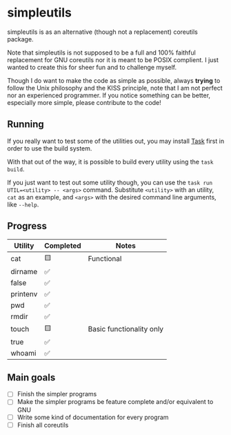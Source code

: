 # simpleutils
simpleutils is as an alternative (though not a replacement) coreutils package.

Note that simpleutils is not supposed to be a full and 100% faithful replacement for GNU coreutils nor it is meant to be POSIX complient.
I just wanted to create this for sheer fun and to challenge myself.

Though I do want to make the code as simple as possible, always __trying__ to follow the Unix philosophy and the KISS principle, note that I am not perfect nor an experienced programmer.
If you notice something can be better, especially more simple, please contribute to the code!

## Running
If you really want to test some of the utilities out, you may install [Task](https://taskfile.dev/) first in order to use the build system.

With that out of the way, it is possible to build every utility using the `task build`.

If you just want to test out some utility though, you can use the `task run UTIL=<utility> -- <args>` command. Substitute `<utility>` with an utility, `cat` as an example, and `<args>` with the desired command line arguments, like `--help`.

## Progress
<div style="text-align: center;">

| Utility  | Completed | Notes |
| -------- | --------- | ----- |
| cat      | 🟨 | Functional |
| dirname  | ✅ |            |
| false    | ✅ |            |
| printenv | ✅ |            |
| pwd      | ✅ |            |
| rmdir    | ✅ |            |
| touch    | 🟨 | Basic functionality only |
| true     | ✅ |            |
| whoami   | ✅ |            |

</div>

## Main goals
- [ ] Finish the simpler programs
- [ ] Make the simpler programs be feature complete and/or equivalent to GNU
- [ ] Write some kind of documentation for every program
- [ ] Finish all coreutils
